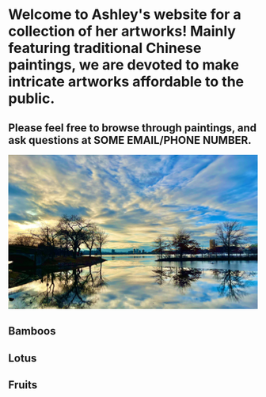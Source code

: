 # Welcome to Ashley's website for a collection of her artworks! Mainly featuring traditional Chinese paintings, we are devoted to make intricate artworks affordable to the public.

## Please feel free to browse through paintings, and ask questions at SOME EMAIL/PHONE NUMBER.
![Beautiful Photo Taken at Boston](Images/beautiful_boston_lake.jpg)

## Bamboos

## Lotus

## Fruits
